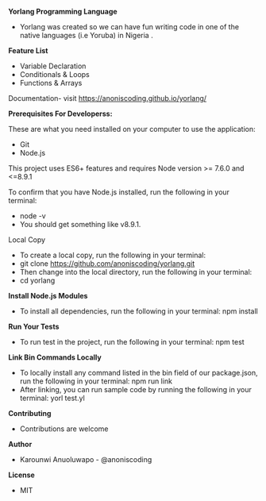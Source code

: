 **Yorlang Programming Language**
- Yorlang was created so we can have fun writing code in one of the native languages (i.e Yoruba) in Nigeria .

**Feature List**
- Variable Declaration
- Conditionals & Loops
- Functions & Arrays

Documentation- visit https://anoniscoding.github.io/yorlang/

**Prerequisites For Developerss:**

These are what you need installed on your computer to use the application:
- Git
- Node.js

This project uses ES6+ features and requires Node version >= 7.6.0 and <=8.9.1

To confirm that you have Node.js installed, run the following in your terminal:
- node -v
- You should get something like v8.9.1.

Local Copy
- To create a local copy, run the following in your terminal:
- git clone https://github.com/anoniscoding/yorlang.git
- Then change into the local directory, run the following in your terminal:
- cd yorlang

**Install Node.js Modules**
- To install all dependencies, run the following in your terminal: npm install

**Run Your Tests**
- To run test in the project, run the following in your terminal: npm test

**Link Bin Commands Locally**
- To locally install any command listed in the bin field of our package.json, run the following in your terminal: npm run link
- After linking, you can run sample code by running the following in your terminal: yorl test.yl

**Contributing**
- Contributions are welcome

**Author**
- Karounwi Anuoluwapo - @anoniscoding

**License**
- MIT
